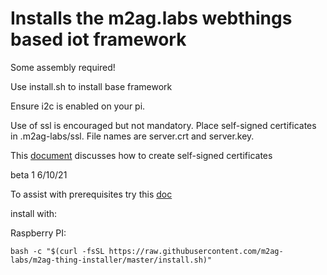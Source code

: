 # Installs the m2ag.labs webthings based iot framework

Some assembly required!

Use install.sh to install base framework

Ensure i2c is enabled on your pi.

Use of ssl is encouraged but not mandatory. Place self-signed certificates in .m2ag-labs/ssl. File names are server.crt and server.key.

This [document](https://docs.google.com/document/d/14vuQJgqhT3Ylm6VSoCiv0JzX6T2fNVaKkcaUYLtU_xM/edit?usp=sharing) discusses how to create self-signed certificates

beta 1 6/10/21

To assist with prerequisites try this [doc](https://docs.google.com/document/d/1MfYIxnEYlHoLYPp0aK_jBCefJHbil6GVLdsT3CCK7yQ/edit?usp=sharing)

install with:

Raspberry PI:
```
bash -c "$(curl -fsSL https://raw.githubusercontent.com/m2ag-labs/m2ag-thing-installer/master/install.sh)"
```


